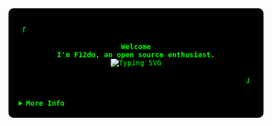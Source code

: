 <!-- F12do's GitHub Profile -->
<div align="justify" style="background-color: black; color: #00ff00; font-family: 'Courier New', monospace; padding: 20px; border-radius: 10px;">
  
  <!-- Profile -->
  <p align="left">
    <strong><samp>「</samp></strong>
  </p>
  <p align="center">
    <samp>
      <b>
        Welcome
        <br />
        I'm F12do, an open source enthusiast.
      </b>
      <br />
      <img src="https://readme-typing-svg.demolab.com?font=Iosevka&size=16&pause=1000&color=00ff00&center=true&vCenter=true&width=435&lines=Follow+the+white+rabbit+..." alt="Typing SVG" />
    </samp>
  </p>
  <p align="right">
    <strong><samp>」</samp></strong>
  </p>
  <br />
  
  <details>
    <summary>
      <samp><b>More Info</b></samp>
    </summary>
    <h2></h2>
    <br />
    <!-- Info -->
    <h3 style=color: #00b300;>
      🐇 Connect
    </h3>
    <p align="center">
      <samp>
        <a href="https://github.com/F12do?tab=repositories"><img src="https://img.shields.io/badge/repositories-0-2a8?style=flat-square&logo=github&logoColor=00b300&color=00b300&labelColor=black" alt="Repositories"/></a>
        <a href="mailto:malutrab63@gmail.com"><img src="https://img.shields.io/badge/email-reveal-00b300?style=flat-square&logo=gmail&logoColor=00b300&labelColor=black" alt="E-Mail"/></a>
      </samp>
    </p>
    <h2></h2>
    <br />
    <!-- Github Trophy -->
    <h3 style="color: #00b300;">
      🐇 GitHub Stadistict
    </h3>
    <div align="center">
      <table>
        <tr>
          <td>
              <img
                align="center"
                alt="GitHub Trophy"
                src="https://github-trophies.vercel.app/?username=F12do&rank=SECRET,SSS,SS,S,AAA,AA,A&row=2&column=3&margin-w=15&margin-h=15&no-frame=true&theme=matrix&"
            </a>
          </td>
        </tr>
      </table>
    </div>
    <!-- Github Stats -->
    <div align="center">
      <table>
        <tr>
          <td>
              <img
                height="137px"
                align="center"
                alt="GitHub Stats"
                src="https://github-readme-stats.vercel.app/api?username=F12do&show_icons=true&include_all_commits=true&line_height=21&hide_border=true&title_color=00b300&text_color=4CAF50&icon_color=00b300&bg_color=000000"
              />
          </td>
          <td>
              <img
                height="137px"
                align="center"
                alt="Top Language"
                src="https://github-readme-stats.vercel.app/api/top-langs/?username=F12do&layout=compact&line_height=21&hide_border=true&title_color=00b300&text_color=4CAF50&icon_color=00b300&bg_color=000000"
              />
          </td>
          <td>
          <a href="https://git.io/streak-stats">
            <img src="https://github-readme-streak-stats.herokuapp.com?user=F12do&theme=hacker&hide_border=true&border_radius=4&mode=weekly" alt="GitHub Streak" />
          </a>
          </td>
        </tr>
      </table>
    </div>
      <!-- GitHub Streak Stats -->
      <div align="center">
        <p align="center"> 
          <img src="https://profile-counter.glitch.me/F12do/count.svg" />
        </p>
      </div>
    </div>
  </details>
</div>
